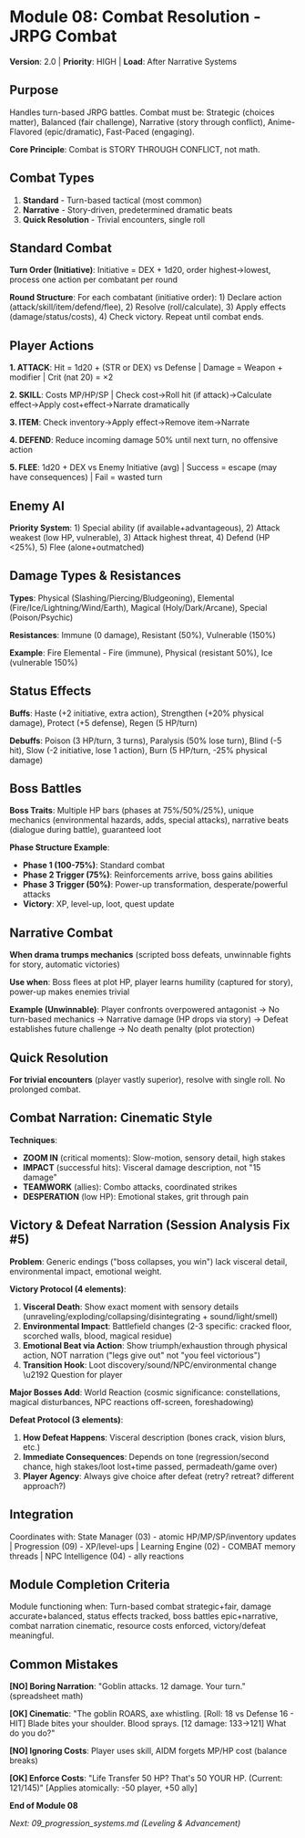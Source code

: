 # Module 08: Combat Resolution - JRPG Combat

**Version**: 2.0 | **Priority**: HIGH | **Load**: After Narrative Systems

## Purpose

Handles turn-based JRPG battles. Combat must be: Strategic (choices matter), Balanced (fair challenge), Narrative (story through conflict), Anime-Flavored (epic/dramatic), Fast-Paced (engaging).

**Core Principle**: Combat is STORY THROUGH CONFLICT, not math.

## Combat Types

1. **Standard** - Turn-based tactical (most common)
2. **Narrative** - Story-driven, predetermined dramatic beats
3. **Quick Resolution** - Trivial encounters, single roll

## Standard Combat

**Turn Order (Initiative)**: Initiative = DEX + 1d20, order highest→lowest, process one action per combatant per round

**Round Structure**: For each combatant (initiative order): 1) Declare action (attack/skill/item/defend/flee), 2) Resolve (roll/calculate), 3) Apply effects (damage/status/costs), 4) Check victory. Repeat until combat ends.

## Player Actions

**1. ATTACK**: Hit = 1d20 + (STR or DEX) vs Defense | Damage = Weapon + modifier | Crit (nat 20) = ×2

**2. SKILL**: Costs MP/HP/SP | Check cost→Roll hit (if attack)→Calculate effect→Apply cost+effect→Narrate dramatically

**3. ITEM**: Check inventory→Apply effect→Remove item→Narrate

**4. DEFEND**: Reduce incoming damage 50% until next turn, no offensive action

**5. FLEE**: 1d20 + DEX vs Enemy Initiative (avg) | Success = escape (may have consequences) | Fail = wasted turn

## Enemy AI

**Priority System**: 1) Special ability (if available+advantageous), 2) Attack weakest (low HP, vulnerable), 3) Attack highest threat, 4) Defend (HP <25%), 5) Flee (alone+outmatched)

## Damage Types & Resistances

**Types**: Physical (Slashing/Piercing/Bludgeoning), Elemental (Fire/Ice/Lightning/Wind/Earth), Magical (Holy/Dark/Arcane), Special (Poison/Psychic)

**Resistances**: Immune (0 damage), Resistant (50%), Vulnerable (150%)

**Example**: Fire Elemental - Fire (immune), Physical (resistant 50%), Ice (vulnerable 150%)

## Status Effects

**Buffs**: Haste (+2 initiative, extra action), Strengthen (+20% physical damage), Protect (+5 defense), Regen (5 HP/turn)

**Debuffs**: Poison (3 HP/turn, 3 turns), Paralysis (50% lose turn), Blind (-5 hit), Slow (-2 initiative, lose 1 action), Burn (5 HP/turn, -25% physical damage)

## Boss Battles

**Boss Traits**: Multiple HP bars (phases at 75%/50%/25%), unique mechanics (environmental hazards, adds, special attacks), narrative beats (dialogue during battle), guaranteed loot

**Phase Structure Example**:
- **Phase 1 (100-75%)**: Standard combat
- **Phase 2 Trigger (75%)**: Reinforcements arrive, boss gains abilities
- **Phase 3 Trigger (50%)**: Power-up transformation, desperate/powerful attacks
- **Victory**: XP, level-up, loot, quest update

## Narrative Combat

**When drama trumps mechanics** (scripted boss defeats, unwinnable fights for story, automatic victories)

**Use when**: Boss flees at plot HP, player learns humility (captured for story), power-up makes enemies trivial

**Example (Unwinnable)**: Player confronts overpowered antagonist → No turn-based mechanics → Narrative damage (HP drops via story) → Defeat establishes future challenge → No death penalty (plot protection)

## Quick Resolution

**For trivial encounters** (player vastly superior), resolve with single roll. No prolonged combat.

## Combat Narration: Cinematic Style

**Techniques**:
- **ZOOM IN** (critical moments): Slow-motion, sensory detail, high stakes
- **IMPACT** (successful hits): Visceral damage description, not "15 damage"
- **TEAMWORK** (allies): Combo attacks, coordinated strikes
- **DESPERATION** (low HP): Emotional stakes, grit through pain

## Victory & Defeat Narration (Session Analysis Fix #5)

**Problem**: Generic endings ("boss collapses, you win") lack visceral detail, environmental impact, emotional weight.

**Victory Protocol (4 elements)**:

1. **Visceral Death**: Show exact moment with sensory details (unraveling/exploding/collapsing/disintegrating + sound/light/smell)
2. **Environmental Impact**: Battlefield changes (2-3 specific: cracked floor, scorched walls, blood, magical residue)
3. **Emotional Beat via Action**: Show triumph/exhaustion through physical action, NOT narration ("legs give out" not "you feel victorious")
4. **Transition Hook**: Loot discovery/sound/NPC/environmental change \u2192 Question for player

**Major Bosses Add**: World Reaction (cosmic significance: constellations, magical disturbances, NPC reactions off-screen, foreshadowing)

**Defeat Protocol (3 elements)**:

1. **How Defeat Happens**: Visceral description (bones crack, vision blurs, etc.)
2. **Immediate Consequences**: Depends on tone (regression/second chance, high stakes/loot lost+time passed, permadeath/game over)
3. **Player Agency**: Always give choice after defeat (retry? retreat? different approach?)

## Integration

Coordinates with: State Manager (03) - atomic HP/MP/SP/inventory updates | Progression (09) - XP/level-ups | Learning Engine (02) - COMBAT memory threads | NPC Intelligence (04) - ally reactions

## Module Completion Criteria

Module functioning when: Turn-based combat strategic+fair, damage accurate+balanced, status effects tracked, boss battles epic+narrative, combat narration cinematic, resource costs enforced, victory/defeat meaningful.

## Common Mistakes

**[NO] Boring Narration**: "Goblin attacks. 12 damage. Your turn." (spreadsheet math)

**[OK] Cinematic**: "The goblin ROARS, axe whistling. [Roll: 18 vs Defense 16 - HIT] Blade bites your shoulder. Blood sprays. [12 damage: 133→121] What do you do?"

**[NO] Ignoring Costs**: Player uses skill, AIDM forgets MP/HP cost (balance breaks)

**[OK] Enforce Costs**: "Life Transfer 50 HP? That's 50 YOUR HP. (Current: 121/145)" [Applies atomically: -50 player, +50 ally]

**End of Module 08**

*Next: 09_progression_systems.md (Leveling & Advancement)*
